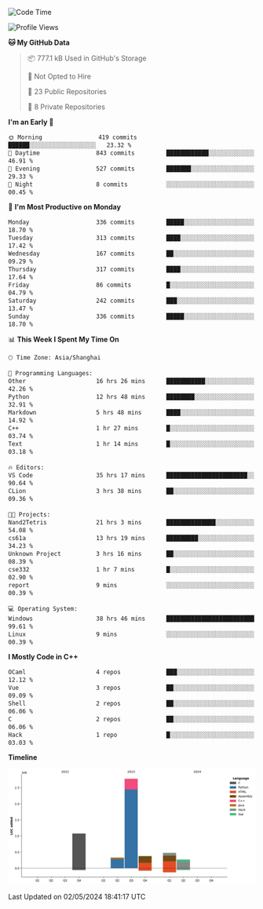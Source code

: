 <!--
**Salvely/Salvely** is a ✨ _special_ ✨ repository because its `README.md` (this file) appears on your GitHub profile.

Here are some ideas to get you started:

- 🔭 I’m currently working on ...
- 🌱 I’m currently learning ...
- 👯 I’m looking to collaborate on ...
- 🤔 I’m looking for help with ...
- 💬 Ask me about ...
- 📫 How to reach me: ...
- 😄 Pronouns: ...
- ⚡ Fun fact: ...
-->

<!--START_SECTION:waka-->
![Code Time](http://img.shields.io/badge/Code%20Time-797%20hrs%2043%20mins-blue)

![Profile Views](http://img.shields.io/badge/Profile%20Views-3-blue)

**🐱 My GitHub Data** 

> 📦 777.1 kB Used in GitHub's Storage 
 > 
> 🚫 Not Opted to Hire
 > 
> 📜 23 Public Repositories 
 > 
> 🔑 8 Private Repositories 
 > 
**I'm an Early 🐤** 

```text
🌞 Morning                419 commits         ██████░░░░░░░░░░░░░░░░░░░   23.32 % 
🌆 Daytime                843 commits         ████████████░░░░░░░░░░░░░   46.91 % 
🌃 Evening                527 commits         ███████░░░░░░░░░░░░░░░░░░   29.33 % 
🌙 Night                  8 commits           ░░░░░░░░░░░░░░░░░░░░░░░░░   00.45 % 
```
📅 **I'm Most Productive on Monday** 

```text
Monday                   336 commits         █████░░░░░░░░░░░░░░░░░░░░   18.70 % 
Tuesday                  313 commits         ████░░░░░░░░░░░░░░░░░░░░░   17.42 % 
Wednesday                167 commits         ██░░░░░░░░░░░░░░░░░░░░░░░   09.29 % 
Thursday                 317 commits         ████░░░░░░░░░░░░░░░░░░░░░   17.64 % 
Friday                   86 commits          █░░░░░░░░░░░░░░░░░░░░░░░░   04.79 % 
Saturday                 242 commits         ███░░░░░░░░░░░░░░░░░░░░░░   13.47 % 
Sunday                   336 commits         █████░░░░░░░░░░░░░░░░░░░░   18.70 % 
```


📊 **This Week I Spent My Time On** 

```text
🕑︎ Time Zone: Asia/Shanghai

💬 Programming Languages: 
Other                    16 hrs 26 mins      ███████████░░░░░░░░░░░░░░   42.26 % 
Python                   12 hrs 48 mins      ████████░░░░░░░░░░░░░░░░░   32.91 % 
Markdown                 5 hrs 48 mins       ████░░░░░░░░░░░░░░░░░░░░░   14.92 % 
C++                      1 hr 27 mins        █░░░░░░░░░░░░░░░░░░░░░░░░   03.74 % 
Text                     1 hr 14 mins        █░░░░░░░░░░░░░░░░░░░░░░░░   03.18 % 

🔥 Editors: 
VS Code                  35 hrs 17 mins      ███████████████████████░░   90.64 % 
CLion                    3 hrs 38 mins       ██░░░░░░░░░░░░░░░░░░░░░░░   09.36 % 

🐱‍💻 Projects: 
Nand2Tetris              21 hrs 3 mins       ██████████████░░░░░░░░░░░   54.08 % 
cs61a                    13 hrs 19 mins      █████████░░░░░░░░░░░░░░░░   34.23 % 
Unknown Project          3 hrs 16 mins       ██░░░░░░░░░░░░░░░░░░░░░░░   08.39 % 
cse332                   1 hr 7 mins         █░░░░░░░░░░░░░░░░░░░░░░░░   02.90 % 
report                   9 mins              ░░░░░░░░░░░░░░░░░░░░░░░░░   00.39 % 

💻 Operating System: 
Windows                  38 hrs 46 mins      █████████████████████████   99.61 % 
Linux                    9 mins              ░░░░░░░░░░░░░░░░░░░░░░░░░   00.39 % 
```

**I Mostly Code in C++** 

```text
OCaml                    4 repos             ███░░░░░░░░░░░░░░░░░░░░░░   12.12 % 
Vue                      3 repos             ██░░░░░░░░░░░░░░░░░░░░░░░   09.09 % 
Shell                    2 repos             ██░░░░░░░░░░░░░░░░░░░░░░░   06.06 % 
C                        2 repos             ██░░░░░░░░░░░░░░░░░░░░░░░   06.06 % 
Hack                     1 repo              █░░░░░░░░░░░░░░░░░░░░░░░░   03.03 % 
```



**Timeline**

![Lines of Code chart](https://raw.githubusercontent.com/Salvely/Salvely/main/assets/bar_graph.png)


 Last Updated on 02/05/2024 18:41:17 UTC
<!--END_SECTION:waka-->
<!-- ### [![Typing SVG](https://readme-typing-svg.demolab.com?font=JetBrains+Mono&size=22&pause=1000&width=435&height=70&lines=Hi!+I'm+Wen+Gao.+Nice+to+see+you!)](https://git.io/typing-svg)

[![Salvely's GitHub stats](https://github-readme-stats.vercel.app/api?username=Salvely&count_private=true&show_icons=true&theme=buefy&include_all_commits=true)](https://github.com/anuraghazr/github-readme-stats)
[![Top Langs](https://github-readme-stats.vercel.app/api/top-langs/?username=Salvely)](https://github.com/anuraghazr/github-readme-stats)


![Leetcode Stats](https://leetcard.jacoblin.cool/Salvely?theme=wtf&font=Kameron&ext=activity&show_rank=true)

![](https://komarev.com/ghpvc/?username=Salvely)
-->
